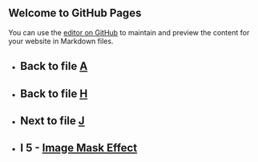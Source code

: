

## Welcome to GitHub Pages

You can use the [editor on GitHub](https://github.com/samuelbetio/alphabet.file/edit/master/A/B/C/D/E/F/G/H/I/README.md) to maintain and preview the content for your website in Markdown files.

- ## **Back** to file [A](../../../../../../../../../README.md)

- ## **Back** to file [H](../)
- ## **Next** to file [J](J/)





- ## **I 5** - [Image Mask Effect](5/)








